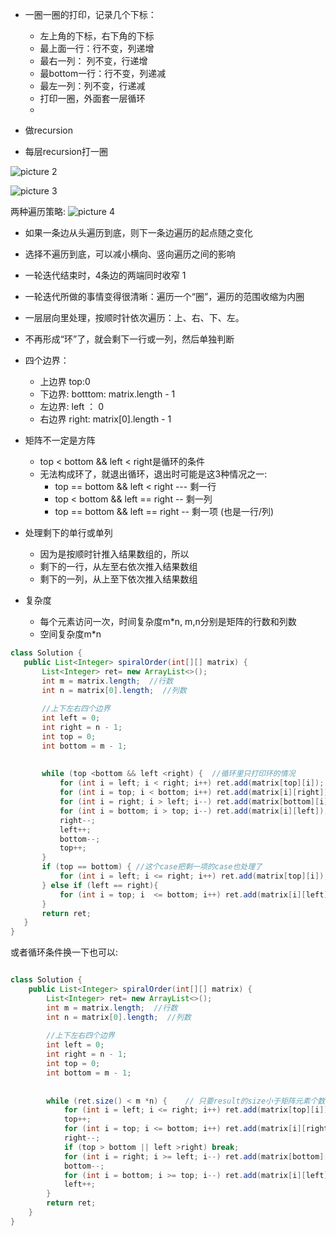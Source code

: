
- 一圈一圈的打印，记录几个下标：
    - 左上角的下标，右下角的下标
    - 最上面一行：行不变，列递增
    - 最右一列： 列不变，行递增
    - 最bottom一行：行不变，列递减
    - 最左一列：列不变，行递减
    - 打印一圈，外面套一层循环
    - 

- 做recursion
- 每层recursion打一圈


![picture 2](https://i.loli.net/2021/09/16/YPOq2pMjv3hbVlg.png)  


![picture 3](https://i.loli.net/2021/09/16/Li2EoTc7BXPlhbs.png)  


两种遍历策略:
![picture 4](https://i.loli.net/2021/09/16/qbTIXGfV8Sscznt.png)  



- 如果一条边从头遍历到底，则下一条边遍历的起点随之变化

- 选择不遍历到底，可以减小横向、竖向遍历之间的影响

- 一轮迭代结束时，4条边的两端同时收窄 1

- 一轮迭代所做的事情变得很清晰：遍历一个“圈”，遍历的范围收缩为内圈

- 一层层向里处理，按顺时针依次遍历：上、右、下、左。

- 不再形成“环”了，就会剩下一行或一列，然后单独判断


- 四个边界：
  - 上边界 top:0
  - 下边界: botttom: matrix.length - 1
  - 左边界: left ： 0
  - 右边界 right: matrix[0].length - 1

- 矩阵不一定是方阵
    - top < bottom && left < right是循环的条件
    - 无法构成环了，就退出循环，退出时可能是这3种情况之一:
      - top == bottom && left < right  --- 剩一行
      - top < bottom && left == right  -- 剩一列
      - top == bottom && left == right -- 剩一项 (也是一行/列)
- 处理剩下的单行或单列
  - 因为是按顺时针推入结果数组的，所以
  - 剩下的一行，从左至右依次推入结果数组
  - 剩下的一列，从上至下依次推入结果数组
  
- 复杂度
  - 每个元素访问一次，时间复杂度m*n, m,n分别是矩阵的行数和列数
  - 空间复杂度m*n




 ```java
 class Solution {
    public List<Integer> spiralOrder(int[][] matrix) {
        List<Integer> ret= new ArrayList<>();
        int m = matrix.length;  //行数
        int n = matrix[0].length;  //列数
        
        //上下左右四个边界
        int left = 0;
        int right = n - 1;
        int top = 0;
        int bottom = m - 1;
        
        
        while (top <bottom && left <right) {  //循环里只打印环的情况
            for (int i = left; i < right; i++) ret.add(matrix[top][i]);  //最上边一行，行不变，列递增
            for (int i = top; i < bottom; i++) ret.add(matrix[i][right]);  // 最右边一列，列不变，行递增 
            for (int i = right; i > left; i--) ret.add(matrix[bottom][i]);   //最下边一行
            for (int i = bottom; i > top; i--) ret.add(matrix[i][left]);
            right--;
            left++;
            bottom--;
            top++;
        }
        if (top == bottom) { //这个case把剩一项的case也处理了
            for (int i = left; i <= right; i++) ret.add(matrix[top][i]);  //只剩一行
        } else if (left == right){ 
            for (int i = top; i  <= bottom; i++) ret.add(matrix[i][left]);  //只剩一列
        }
        return ret;
    }
}
```

或者循环条件换一下也可以:

```java

class Solution {
    public List<Integer> spiralOrder(int[][] matrix) {
        List<Integer> ret= new ArrayList<>();
        int m = matrix.length;  //行数
        int n = matrix[0].length;  //列数
        
        //上下左右四个边界
        int left = 0;
        int right = n - 1;
        int top = 0;
        int bottom = m - 1;
        
        
        while (ret.size() < m *n) {    // 只要result的size小于矩阵元素个数就一直做
            for (int i = left; i <= right; i++) ret.add(matrix[top][i]);  //最上边一行
            top++;
            for (int i = top; i <= bottom; i++) ret.add(matrix[i][right]);  // 最右边一列
            right--;
            if (top > bottom || left >right) break;
            for (int i = right; i >= left; i--) ret.add(matrix[bottom][i]);   //最下边一行
            bottom--;
            for (int i = bottom; i >= top; i--) ret.add(matrix[i][left]);
            left++;
        }
        return ret;
    }
}

```